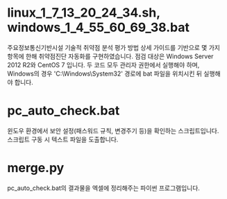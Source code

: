 # linux_1_7_13_20_24_34.sh, windows_1_4_55_60_69_38.bat
주요정보통신기반시설 기술적 취약점 분석 평가 방법 상세 가이드를 기반으로 몇 가지 항목에 한해 취약점진단 자동화를 구현하였습니다.
점검 대상은 Windows Server 2012 R2와 CentOS 7 입니다.
두 코드 모두 관리자 권한에서 실행해야 하며, Windows의 경우 'C:\Windows\System32' 경로에 bat 파일을 위치시킨 뒤 실행해야 합니다.

# pc_auto_check.bat
윈도우 환경에서 보안 설정(패스워드 규칙, 변경주기 등)을 확인하는 스크립트입니다.
스크립트 구동 시 텍스트 파일을 도출합니다.

# merge.py
pc_auto_check.bat의 결과물을 엑셀에 정리해주는 파이썬 프로그램입니다.
